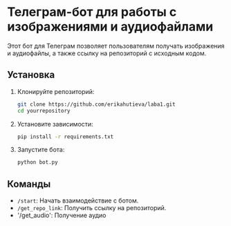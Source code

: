 # Телеграм-бот для работы с изображениями и аудиофайлами

Этот бот для Телеграм позволяет пользователям получать изображения и аудиофайлы, а также ссылку на репозиторий с исходным кодом.

## Установка

1. Клонируйте репозиторий:

    ```bash
    git clone https://github.com/erikahutieva/laba1.git
    cd yourrepository
    ```

2. Установите зависимости:

    ```bash
    pip install -r requirements.txt
    ```

3. Запустите бота:

    ```bash
    python bot.py
    ```

## Команды

- `/start`: Начать взаимодействие с ботом.
- `/get_repo_link`: Получить ссылку на репозиторий.
- '/get_audio': Получение аудио


